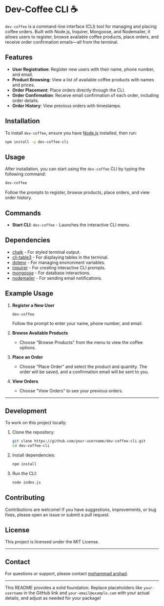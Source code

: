 

# Dev-Coffee CLI ☕️

`dev-coffee` is a command-line interface (CLI) tool for managing and placing coffee orders. Built with Node.js, Inquirer, Mongoose, and Nodemailer, it allows users to register, browse available coffee products, place orders, and receive order confirmation emails—all from the terminal.

## Features

- **User Registration**: Register new users with their name, phone number, and email.
- **Product Browsing**: View a list of available coffee products with names and prices.
- **Order Placement**: Place orders directly through the CLI.
- **Order Confirmation**: Receive email confirmation of each order, including order details.
- **Order History**: View previous orders with timestamps.

## Installation

To install `dev-coffee`, ensure you have [Node.js](https://nodejs.org/) installed, then run:

```bash
npm install -g dev-coffee-cli
```

## Usage

After installation, you can start using the `dev-coffee` CLI by typing the following command:

```bash
dev-coffee
```

Follow the prompts to register, browse products, place orders, and view order history.

## Commands

- **Start CLI**: `dev-coffee` - Launches the interactive CLI menu.


## Dependencies

- [chalk](https://www.npmjs.com/package/chalk) - For styled terminal output.
- [cli-table3](https://www.npmjs.com/package/cli-table3) - For displaying tables in the terminal.
- [dotenv](https://www.npmjs.com/package/dotenv) - For managing environment variables.
- [inquirer](https://www.npmjs.com/package/inquirer) - For creating interactive CLI prompts.
- [mongoose](https://www.npmjs.com/package/mongoose) - For database interactions.
- [nodemailer](https://www.npmjs.com/package/nodemailer) - For sending email notifications.

## Example Usage

1. **Register a New User**
   ```bash
   dev-coffee
   ```
   Follow the prompt to enter your name, phone number, and email.

2. **Browse Available Products**
   - Choose "Browse Products" from the menu to view the coffee options.

3. **Place an Order**
   - Choose "Place Order" and select the product and quantity. The order will be saved, and a confirmation email will be sent to you.

4. **View Orders**
   - Choose "View Orders" to see your previous orders.

---
## Development

To work on this project locally:

1. Clone the repository:
   ```bash
   git clone https://github.com/your-username/dev-coffee-cli.git
   cd dev-coffee-cli
   ```

2. Install dependencies:
   ```bash
   npm install
   ```

3. Run the CLI:
   ```bash
   node index.js
   ```

## Contributing

Contributions are welcome! If you have suggestions, improvements, or bug fixes, please open an issue or submit a pull request.

## License

This project is licensed under the MIT License.

---

## Contact

For questions or support, please contact [mohammad arshad](mailto:mohammadarshad01474@gmail.com).

---

This README provides a solid foundation. Replace placeholders like `your-username` in the GitHub link and `your-email@example.com` with your actual details, and adjust as needed for your package!